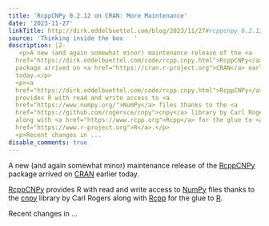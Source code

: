 ```yaml
---
title: 'RcppCNPy 0.2.12 on CRAN: More Maintenance'
date: '2023-11-27'
linkTitle: http://dirk.eddelbuettel.com/blog/2023/11/27#rcppcnpy_0.2.12
source: 'Thinking inside the box   '
description: |2-
   <p>A new (and again somewhat minor) maintenance release of the <a
  href="https://dirk.eddelbuettel.com/code/rcpp.cnpy.html">RcppCNPy</a>
  package arrived on <a href="https://cran.r-project.org">CRAN</a> earlier
  today.</p>
  <p><a
  href="https://dirk.eddelbuettel.com/code/rcpp.cnpy.html">RcppCNPy</a>
  provides R with read and write access to <a
  href="https://www.numpy.org/">NumPy</a> files thanks to the <a
  href="https://github.com/rogersce/cnpy">cnpy</a> library by Carl Rogers
  along with <a href="https://www.rcpp.org">Rcpp</a> for the glue to <a
  href="https://www.r-project.org">R</a>.</p>
  <p>Recent changes in ...
disable_comments: true
---
```

 <p>A new (and again somewhat minor) maintenance release of the <a
href="https://dirk.eddelbuettel.com/code/rcpp.cnpy.html">RcppCNPy</a>
package arrived on <a href="https://cran.r-project.org">CRAN</a> earlier
today.</p>
<p><a
href="https://dirk.eddelbuettel.com/code/rcpp.cnpy.html">RcppCNPy</a>
provides R with read and write access to <a
href="https://www.numpy.org/">NumPy</a> files thanks to the <a
href="https://github.com/rogersce/cnpy">cnpy</a> library by Carl Rogers
along with <a href="https://www.rcpp.org">Rcpp</a> for the glue to <a
href="https://www.r-project.org">R</a>.</p>
<p>Recent changes in ...